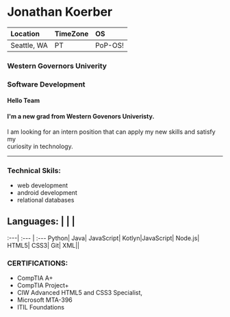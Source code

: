 # Jonathan Koerber

Location | TimeZone | OS
:---| :---| :---
Seattle, WA| PT| PoP-OS!

### __Western Governors Univerity__
### __Software Development__

#### Hello Team
#### I'm a new grad from Western Govenors Univeristy.  
I am looking for an intern position that can apply my new skills and satisfy my  
curiosity in technology.


---
### Technical Skils:
* web development 
* android development 
* relational databases 

 Languages: | | |
 ----------------
:---| :--- | :---
Python| Java| JavaScript|
Kotlyn|JavaScript| Node.js|
HTML5| CSS3| Git|
XML||

### CERTIFICATIONS:
* CompTIA A+
* CompTIA Project+
* CIW Advanced HTML5 and CSS3 Specialist, 
* Microsoft MTA-396
* ITIL Foundations
